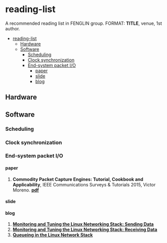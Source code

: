 # reading-list
A recommended reading list in FENGLIN group.
FORMAT: **TITLE**, venue, 1st author.
- [reading-list](#reading-list)
  - [Hardware](#hardware)
  - [Software](#software)
    - [Scheduling](#scheduling)
    - [Clock synchronization](#clock-synchronization)
    - [End-system packet I/O](#end-system-packet-io)
      - [paper](#paper)
      - [slide](#slide)
      - [blog](#blog)
## Hardware
## Software
### Scheduling
### Clock synchronization
### End-system packet I/O
#### paper
1. **Commodity Packet Capture Engines: Tutorial, Cookbook and Applicability**, IEEE Communications Surveys & Tutorials 2015, Victor Moreno. [**pdf**](https://ieeexplore.ieee.org/document/7101227)
#### slide
#### blog
1. [**Monitoring and Tuning the Linux Networking Stack: Sending Data**](https://blog.packagecloud.io/eng/2017/02/06/monitoring-tuning-linux-networking-stack-sending-data/)
2. [**Monitoring and Tuning the Linux Networking Stack: Receiving Data**](https://blog.packagecloud.io/eng/2016/06/22/monitoring-tuning-linux-networking-stack-receiving-data/)
3. [**Queueing in the Linux Network Stack**](https://www.coverfire.com/articles/queueing-in-the-linux-network-stack/)
